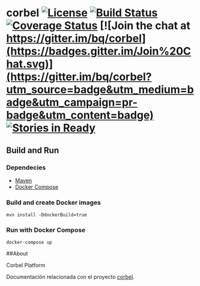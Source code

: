 # corbel [![License](http://img.shields.io/badge/license-Apache2-blue.svg?style=flat)](http://www.apache.org/licenses/LICENSE-2.0.txt) [![Build Status](https://travis-ci.org/bq/corbel.svg?branch=master)](https://travis-ci.org/bq/corbel) [![Coverage Status](https://coveralls.io/repos/bq/corbel/badge.svg?branch=master)](https://coveralls.io/r/bq/corbel?branch=master) [![Join the chat at https://gitter.im/bq/corbel](https://badges.gitter.im/Join%20Chat.svg)](https://gitter.im/bq/corbel?utm_source=badge&utm_medium=badge&utm_campaign=pr-badge&utm_content=badge) [![Stories in Ready](https://badge.waffle.io/bq/corbel.svg?label=ready&title=Ready)](http://waffle.io/bq/corbel)

## Build and Run

### Dependecies

* [Maven](http://maven.apache.org)
* [Docker Compose](https://docs.docker.com/compose/)

### Build and create Docker images

```
mvn install -DdockerBuild=true
```

### Run with Docker Compose

```
docker-compose up
```



##About

Corbel Platform

Documentación relacionada con el proyecto [corbel](http://corbel.docs.bqws.io).
